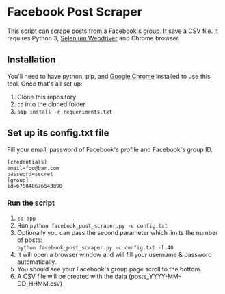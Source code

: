 # Facebook Post Scraper
This script can scrape posts from a Facebook's group. 
It save a CSV file. It requires Python 3, <a href='http://selenium-python.readthedocs.io/installation.html'>Selenium Webdriver</a> and Chrome browser.

## Installation
You'll need to have python, pip, and [Google Chrome](https://www.google.com/chrome/) installed to use this tool. Once that's all set up:

1. Clone this repository
2. `cd` into the cloned folder 
3. `pip install -r requeriments.txt`

## Set up its config.txt file
Fill your email, password of Facebook's profile and Facebook's group ID.
```
[credentials]
email=foo@bar.com
password=secret
[group]
id=675848676543890
```

### Run the script
1. `cd app`
2. Run ```python facebook_post_scraper.py -c config.txt```
3. Optionally you can pass the second parameter which limits the number of posts: <br />
   `python facebook_post_scraper.py -c config.txt -l 40`
4. It will open a browser window and will fill your username & password automatically.
5. You should see your Facebook's group page scroll to the bottom.
6. A CSV file will be created with the data (posts_YYYY-MM-DD_HHMM.csv)
